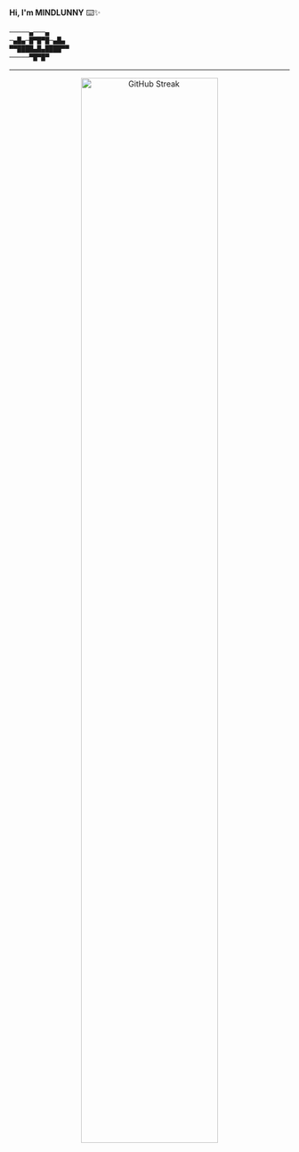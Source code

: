  **Hi, I'm MINDLUNNY** ⌨️✨
```txt
─────▄───▄
─▄█▄─█▀█▀█─▄█▄
▀▀████▄█▄████▀▀
─────▀█▀█▀
```

- - -

<div align="center">
<a href="https://git.io/streak-stats"><img src="https://streak-stats.demolab.com/?user=PineberryCode&theme=javascript&hide_border=true&border_radius=5&include_all_commits=true" alt="GitHub Streak" width="70%"></a>
</div>
